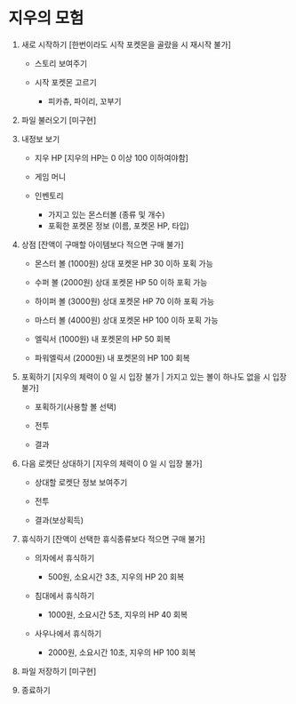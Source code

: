 
# 지우의 모험


1. 새로 시작하기  [한번이라도 시작 포켓몬을 골랐을 시 재시작 불가]

   - 스토리 보여주기

   - 시작 포켓몬 고르기
      * 피카츄, 파이리, 꼬부기


2. 파일 불러오기  [미구현]


3. 내정보 보기

   - 지우 HP  [지우의 HP는 0 이상 100 이하여야함]

   - 게임 머니

   - 인벤토리
      * 가지고 있는 몬스터볼 (종류 및 개수)
      * 포획한 포켓몬 정보 (이름, 포켓몬 HP, 타입)


4. 상점  [잔액이 구매할 아이템보다 적으면 구매 불가]

   - 몬스터 볼 (1000원) 상대 포켓몬 HP 30 이하 포획 가능

   - 수퍼 볼  (2000원) 상대 포켓몬 HP 50 이하 포획 가능

   - 하이퍼 볼 (3000원) 상대 포켓몬 HP 70 이하 포획 가능

   - 마스터 볼 (4000원) 상대 포켓몬 HP 100 이하 포획 가능

   - 엘릭서 (1000원) 내 포켓몬의 HP 50 회복

   - 파워엘릭서 (2000원) 내 포켓몬의 HP 100 회복


5. 포획하기  [지우의 체력이 0 일 시 입장 불가 | 가지고 있는 볼이 하나도 없을 시 입장 불가]

   - 포획하기(사용할 볼 선택)

   - 전투

   - 결과


6. 다음 로켓단 상대하기  [지우의 체력이 0 일 시 입장 불가]

   - 상대할 로켓단 정보 보여주기

   - 전투

   - 결과(보상획득)


7. 휴식하기  [잔액이 선택한 휴식종류보다 적으면 구매 불가]

   - 의자에서 휴식하기
      * 500원, 소요시간 3초, 지우의 HP 20 회복

   - 침대에서 휴식하기
      * 1000원, 소요시간 5초, 지우의 HP 40 회복

   - 사우나에서 휴식하기
      * 2000원, 소요시간 10초, 지우의 HP 100 회복


8. 파일 저장하기  [미구현]


0. 종료하기